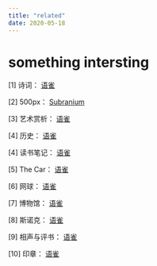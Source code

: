 ```yaml
---
title: "related"
date: 2020-05-18
---
```

# something intersting

[1] 诗词： [语雀](https://www.yuque.com/books/share/091e048c-34b3-43b4-aa27-d74ac8f28117?#)

[2] 500px： [Subranium](https://500px.com.cn/59ca3227d4f309d3ac1b132f1dc122066?rs=59ca3227d4f309d3ac1b132f1dc122066)

[3] 艺术赏析： [语雀](https://www.yuque.com/books/share/2e9effe7-d64f-4f39-a566-268f6528d214?#)

[4] 历史： [语雀](https://www.yuque.com/books/share/1f059828-55ee-41d1-87c8-34e904dfb4d2?#)

[4] 读书笔记： [语雀](https://www.yuque.com/books/share/d87008d8-d7e6-4539-82aa-1a333f8d403c?#)

[5] The Car： [语雀](https://www.yuque.com/books/share/29c08eee-ce4c-48c8-8909-5fc5336bf69c?#)

[6] 网球： [语雀](https://www.yuque.com/books/share/88fd1943-a7aa-47fe-8ae5-9074a8213eb5?#)

[7] 博物馆： [语雀](https://www.yuque.com/books/share/fb236b3a-5cd4-435c-a922-bf113416824f?#)

[8] 斯诺克： [语雀](https://www.yuque.com/books/share/f94e81a7-39c0-4072-800a-aa51ce94567b?#)

[9] 相声与评书： [语雀](https://www.yuque.com/books/share/a89559a9-48be-4c87-8d40-9e5b7c641163?#)

[10] 印章： [语雀](https://www.yuque.com/books/share/3f91f336-1b9d-4f82-b7ea-c4d199ff212c?#)